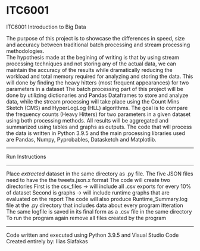 # ITC6001
ITC6001 Introduction to Big Data

The purpose of this project is to showcase the differences in speed, size and accuracy between traditional batch processing and stream processing methodologies.  
The hypothesis made at the begining of writing is that by using stream processing techniques and not storing any of the actual data, we can maintain the accuracy of the results while dramatically reducing the workload and total memory required for analyzing and storing the data. 
This will done by finding the heavy hitters (most frequent appearances) for two parameters in a dataset
The batch processing part of this project will be done by utilizing dictionaries and Pandas Dataframes to store and analyze data, while the stream processing will take place using the Count Mins Sketch (CMS) and HyperLogLog (HLL) algorithms. 
The goal is to compare the frequency counts (Heavy Hitters) for two parameters in a given dataset using both processing methods. 
All results will be aggregated and summarized using tables and graphs as outputs. 
The code that will process the data is written in Python 3.9.5 and the main processing libraries used are Pandas, Numpy, Pyprobables, Datasketch and Matplotlib.

****************
Run Instructions
****************
Place *extracted* dataset in the same directory as .py file. 
The five JSON files need to have the the tweets.json.x format
The code will create two directories
First is the csv_files -> will include all .csv exports for every 10% of dataset
Second is graphs -> will include runtime graphs that are evaluated on the report
The code will also produce Runtime_Summary.log file at the .py directory that includes data about every program itteration
The same logfile is saved in its final form as a .csv file in the same directory
To run the program again remove all files created by the program
****************
Code written and executed using Python 3.9.5 and Visual Studio Code
Created entirely by: Ilias Siafakas
